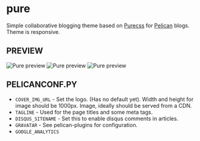 pure
====

Simple collaborative blogging theme based on [Purecss](http:purecss.io) for [Pelican](http://docs.getpelican.com/) blogs.
Theme is responsive.

## PREVIEW

![Pure preview](https://raw.github.com/danclaudiupop/pure/master/preview1.png)
![Pure preview](https://raw.github.com/danclaudiupop/pure/master/preview3.png)
![Pure preview](https://raw.github.com/danclaudiupop/pure/master/preview2.png)


## PELICANCONF.PY

* `COVER_IMG_URL` - Set the logo. (Has no default yet). Width and height for image should be 1000px. Image, ideally should be served from a CDN.
* `TAGLINE` - Used for the page titles and some meta tags.
* `DISQUS_SITENAME` - Set this to enable disqus comments in articles.
* `GRAVATAR` - See pelican-plugins for configuration.
* `GOOGLE_ANALYTICS`

